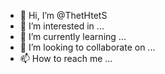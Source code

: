 - 👋 Hi, I’m @ThetHtetS
- 👀 I’m interested in ...
- 🌱 I’m currently learning ...
- 💞️ I’m looking to collaborate on ...
- 📫 How to reach me ...

<!---
ThetHtetS/ThetHtetS is a ✨ special ✨ repository because its `README.md` (this file) appears on your GitHub profile.
You can click the Preview link to take a look at your changes.
--->
